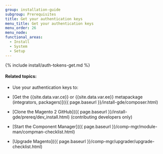 ```yaml
---
group: installation-guide
subgroup: Prerequisites
title: Get your authentication keys
menu_title: Get your authentication keys
menu_order: 26
menu_node:
functional_areas:
  - Install
  - System
  - Setup
---
```


{% include install/auth-tokens-get.md %}

#### Related topics:

* Use your authentication keys to:

 * [Get the {{site.data.var.ce}} or {{site.data.var.ee}} metapackage (integrators, packagers)]({{ page.baseurl }}/install-gde/composer.html)
 * [Clone the Magento 2 GitHub]({{ page.baseurl }}/install-gde/prereq/dev_install.html) (contributing developers only)
 * [Start the Component Manager]({{ page.baseurl }}/comp-mgr/module-man/compman-checklist.html)
 * [Upgrade Magento]({{ page.baseurl }}/comp-mgr/upgrader/upgrade-checklist.html)
